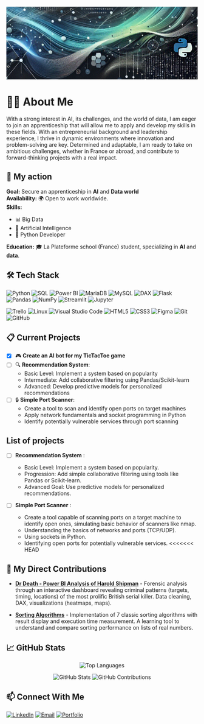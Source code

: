 <p align="center">
  <img src="./banner_github_profile4.gif" alt="Banner Image">
</p>

# 👨‍💻 About Me

With a strong interest in AI, its challenges, and the world of data, I am eager to join an apprenticeship that will allow me to apply and develop my skills in these fields. With an entrepreneurial background and leadership experience, I thrive in dynamic environments where innovation and problem-solving are key. Determined and adaptable, I am ready to take on ambitious challenges, whether in France or abroad, and contribute to forward-thinking projects with a real impact.

## 🎯 My action

**Goal:** Secure an apprenticeship in **AI** and **Data world**  
**Availability:** 🌍 Open to work worldwide.  
**Skills:**
- 📊 Big Data
- 🧠 Artificial Intelligence
- 🐍 Python Developer

**Education:** 🎓 La Plateforme school (France) student, specializing in **AI** and **data**.

## 🛠️ Tech Stack

![Python](https://img.shields.io/badge/Python-3776AB?logo=python&logoColor=fff&style=flat)
![SQL](https://img.shields.io/badge/SQL-CC2927?logo=sql&logoColor=fff&style=flat)
![Power BI](https://img.shields.io/badge/Power%20BI-F2C811?logo=powerbi&logoColor=000&style=flat)
![MariaDB](https://img.shields.io/badge/MariaDB-003545?logo=mariadb&logoColor=white&style=flat)
![MySQL](https://img.shields.io/badge/MySQL-4479A1?logo=mysql&logoColor=white&style=flat)
![DAX](https://img.shields.io/badge/DAX-F2C811?logo=powerbi&logoColor=black&style=flat)
![Flask](https://img.shields.io/badge/Flask-000000?logo=flask&logoColor=white&style=flat)
![Pandas](https://img.shields.io/badge/Pandas-150458?logo=pandas&logoColor=white&style=flat)
![NumPy](https://img.shields.io/badge/NumPy-013243?logo=numpy&logoColor=white&style=flat)
![Streamlit](https://img.shields.io/badge/Streamlit-FF4B4B?logo=streamlit&logoColor=white&style=flat)
![Jupyter](https://img.shields.io/badge/Jupyter-F37626?logo=jupyter&logoColor=white&style=flat)

![Trello](https://img.shields.io/badge/Trello-0079BF?logo=trello&logoColor=white&style=flat)
![Linux](https://img.shields.io/badge/Linux-FCC624?logo=linux&logoColor=black&style=flat)
![Visual Studio Code](https://img.shields.io/badge/VS%20Code-007ACC?logo=visual-studio-code&logoColor=white&style=flat)
![HTML5](https://img.shields.io/badge/HTML5-E34F26?logo=html5&logoColor=white&style=flat)
![CSS3](https://img.shields.io/badge/CSS3-1572B6?logo=css3&logoColor=white&style=flat)
![Figma](https://img.shields.io/badge/Figma-FF7262?logo=figma&logoColor=white&style=flat)
![Git](https://img.shields.io/badge/Git-F05032?logo=git&logoColor=white&style=flat)
![GitHub](https://img.shields.io/badge/GitHub-181717?logo=github&logoColor=white&style=flat)

## 📋 Current Projects

- [x] 🎮 **Create an AI bot for my TicTacToe game**
- [ ] 🔍 **Recommendation System**:
  - Basic Level: Implement a system based on popularity
  - Intermediate: Add collaborative filtering using Pandas/Scikit-learn
  - Advanced: Develop predictive models for personalized recommendations
- [ ] 🔒 **Simple Port Scanner**:
  - Create a tool to scan and identify open ports on target machines
  - Apply network fundamentals and socket programming in Python
  - Identify potentially vulnerable services through port scanning

## List of projects
- [ ] **Recommendation System** :
    
    - Basic Level: Implement a system based on popularity.
    - Progression: Add simple collaborative filtering using tools like Pandas or Scikit-learn.
    - Advanced Goal: Use predictive models for personalized recommendations.

- [ ] **Simple Port Scanner** : 
      
    - Create a tool capable of scanning ports on a target machine to identify open ones, 
      simulating basic behavior of scanners like nmap.
    - Understanding the basics of networks and ports (TCP/UDP).
    - Using sockets in Python.
    - Identifying open ports for potentially vulnerable services.
<<<<<<< HEAD
     

## 🚀 My Direct Contributions

- **[Dr Death - Power BI Analysis of Harold Shipman](https://github.com/khady-ndiaye/Dr_death)** - Forensic analysis through an interactive dashboard revealing criminal patterns (targets, timing, locations) of the most prolific British serial killer. Data cleaning, DAX, visualizations (heatmaps, maps). 

- **[Sorting Algorithms](https://github.com/ouda-sadek/sorting-algorithms)** - Implementation of 7 classic sorting algorithms with result display and execution time measurement. A learning tool to understand and compare sorting performance on lists of real numbers.


## 📈 GitHub Stats
<p align="center">
  <img src="https://github-readme-stats.vercel.app/api/top-langs/?username=Paul-Emmanuel-Buffe&layout=compact&theme=tokyonight" alt="Top Languages" style="display: inline;" />
</p>
<p align="center">
  <img src="https://github-readme-stats.vercel.app/api?username=Paul-Emmanuel-Buffe&show_icons=true&theme=tokyonight" alt="GitHub Stats" style="display: inline;" />
  <img src="https://github-readme-streak-stats.herokuapp.com/?user=Paul-Emmanuel-Buffe&theme=tokyonight" alt="GitHub Contributions" />
</p>

     
  ## 📫 Connect With Me

[![LinkedIn](https://img.shields.io/badge/LinkedIn-0A66C2?logo=linkedin&logoColor=white&style=for-the-badge)](https://www.linkedin.com/in/paul-emmanuel-buffe-757a2199/)
[![Email](https://img.shields.io/badge/Email-EA4335?logo=gmail&logoColor=white&style=for-the-badge)](mailto:paul-emmanuel.buffe@gmail.com)
[![Portfolio](https://img.shields.io/badge/Portfolio-000000?logo=notion&logoColor=white&style=for-the-badge)](https://paul-emmanuel-buffe.github.io/portfolio/)
     

